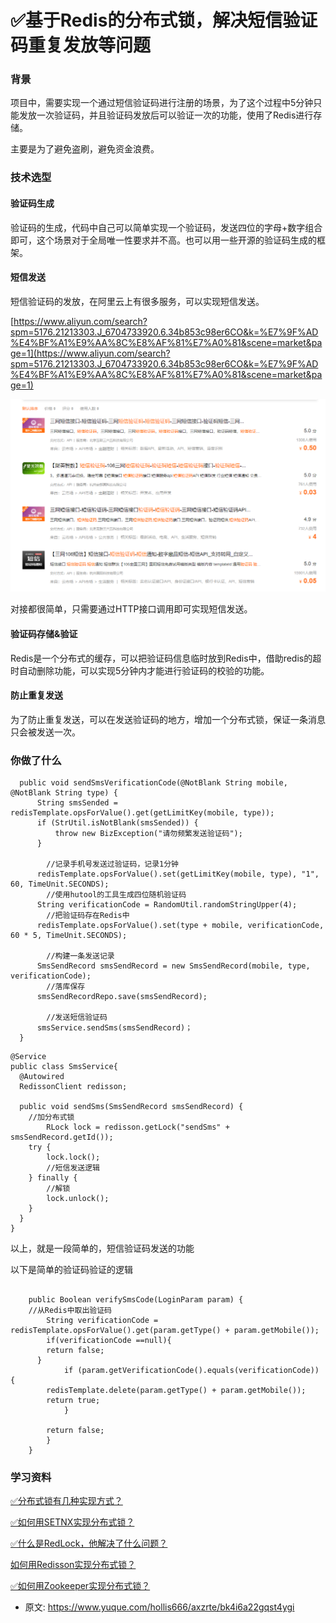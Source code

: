 # ✅基于Redis的分布式锁，解决短信验证码重复发放等问题
<!--page header-->

<a name="kIIiW"></a>
### 背景

项目中，需要实现一个通过短信验证码进行注册的场景，为了这个过程中5分钟只能发放一次验证码，并且验证码发放后可以验证一次的功能，使用了Redis进行存储。

主要是为了避免盗刷，避免资金浪费。

<a name="Jz35o"></a>
### 技术选型

<a name="t0n9D"></a>
#### 验证码生成

验证码的生成，代码中自己可以简单实现一个验证码，发送四位的字母+数字组合即可，这个场景对于全局唯一性要求并不高。也可以用一些开源的验证码生成的框架。

<a name="N1CQX"></a>
#### 短信发送
短信验证码的发放，在阿里云上有很多服务，可以实现短信发送。

[https://www.aliyun.com/search?spm=5176.21213303.J_6704733920.6.34b853c98er6CO&k=%E7%9F%AD%E4%BF%A1%E9%AA%8C%E8%AF%81%E7%A0%81&scene=market&page=1](https://www.aliyun.com/search?spm=5176.21213303.J_6704733920.6.34b853c98er6CO&k=%E7%9F%AD%E4%BF%A1%E9%AA%8C%E8%AF%81%E7%A0%81&scene=market&page=1)


![image.png](./img/HvoYP6JhfNXQOnlx/1693112003377-d243f86d-fc21-4b34-a498-f5de2164bead-443780.png)

对接都很简单，只需要通过HTTP接口调用即可实现短信发送。

<a name="wGqGW"></a>
#### 验证码存储&验证

Redis是一个分布式的缓存，可以把验证码信息临时放到Redis中，借助redis的超时自动删除功能，可以实现5分钟内才能进行验证码的校验的功能。


<a name="iewZW"></a>
#### 防止重复发送

为了防止重复发送，可以在发送验证码的地方，增加一个分布式锁，保证一条消息只会被发送一次。

<a name="dlORN"></a>
### 你做了什么

```
  public void sendSmsVerificationCode(@NotBlank String mobile, @NotBlank String type) {
      String smsSended = redisTemplate.opsForValue().get(getLimitKey(mobile, type));
      if (StrUtil.isNotBlank(smsSended)) {
          throw new BizException("请勿频繁发送验证码");
      }

    	//记录手机号发送过验证码，记录1分钟
      redisTemplate.opsForValue().set(getLimitKey(mobile, type), "1", 60, TimeUnit.SECONDS);
    	//使用hutool的工具生成四位随机验证码
      String verificationCode = RandomUtil.randomStringUpper(4);
    	//把验证码存在Redis中
      redisTemplate.opsForValue().set(type + mobile, verificationCode, 60 * 5, TimeUnit.SECONDS);

    	//构建一条发送记录
      SmsSendRecord smsSendRecord = new SmsSendRecord(mobile, type, verificationCode);
    	//落库保存
      smsSendRecordRepo.save(smsSendRecord);

    	//发送短信验证码
      smsService.sendSms(smsSendRecord)；
  }
```

```
@Service
public class SmsService{
  @Autowired
  RedissonClient redisson;
  
  public void sendSms(SmsSendRecord smsSendRecord) {
  	//加分布式锁
		RLock lock = redisson.getLock("sendSms" + smsSendRecord.getId());
    try {
        lock.lock();
        //短信发送逻辑
    } finally {
      	//解锁
        lock.unlock();
    }
  }
}

```

以上，就是一段简单的，短信验证码发送的功能

以下是简单的验证码验证的逻辑
```

	public Boolean verifySmsCode(LoginParam param) {
  	//从Redis中取出验证码
		String verificationCode = redisTemplate.opsForValue().get(param.getType() + param.getMobile());
    	if(verificationCode ==null){
      	return false;
      }
			if (param.getVerificationCode().equals(verificationCode)) {
      	redisTemplate.delete(param.getType() + param.getMobile());
      	return true;
			}

    	return false;
		}
	}
```

<a name="EgNab"></a>
### 学习资料


[✅分布式锁有几种实现方式？](https://www.yuque.com/hollis666/axzrte/fvnr41?view=doc_embed&inner=CJQP3)

[✅如何用SETNX实现分布式锁？](https://www.yuque.com/hollis666/axzrte/feovxr7gr8ois5yt?view=doc_embed)

[✅什么是RedLock，他解决了什么问题？](https://www.yuque.com/hollis666/axzrte/lxzg0ubs2xpvenxw?view=doc_embed)

[如何用Redisson实现分布式锁？](https://www.yuque.com/hollis666/axzrte/gdsvngueclva39ve?view=doc_embed)

[✅如何用Zookeeper实现分布式锁？](https://www.yuque.com/hollis666/axzrte/bdxuqt775i5zo9kz?view=doc_embed)



<!--page footer-->
- 原文: <https://www.yuque.com/hollis666/axzrte/bk4i6a22gqst4ygi>